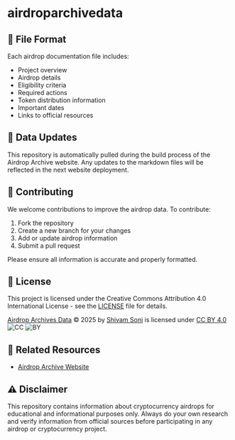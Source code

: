 # airdroparchivedata

## 📝 File Format

Each airdrop documentation file includes:
- Project overview
- Airdrop details
- Eligibility criteria
- Required actions
- Token distribution information
- Important dates
- Links to official resources

## 🔄 Data Updates

This repository is automatically pulled during the build process of the Airdrop Archive website. Any updates to the markdown files will be reflected in the next website deployment.

## 🤝 Contributing

We welcome contributions to improve the airdrop data. To contribute:

1. Fork the repository
2. Create a new branch for your changes
3. Add or update airdrop information
4. Submit a pull request

Please ensure all information is accurate and properly formatted.

## 📜 License

This project is licensed under the Creative Commons Attribution 4.0 International License - see the [LICENSE](LICENSE) file for details.

[Airdrop Archives Data](https://github.com/i-shivamsoni/airdroparchivedata) © 2025 by [Shivam Soni](https://github.com/i-shivamsoni) is licensed under [CC BY 4.0](https://creativecommons.org/licenses/by/4.0/) ![CC](https://mirrors.creativecommons.org/presskit/icons/cc.svg) ![BY](https://mirrors.creativecommons.org/presskit/icons/by.svg)

## 🔗 Related Resources

- [Airdrop Archive Website](https://airdroparchive.com)

## ⚠️ Disclaimer

This repository contains information about cryptocurrency airdrops for educational and informational purposes only. Always do your own research and verify information from official sources before participating in any airdrop or cryptocurrency project.
